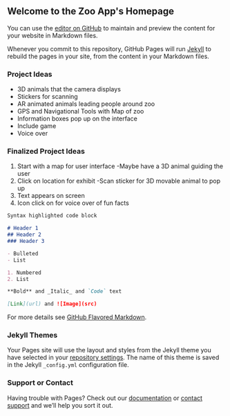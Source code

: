 ## Welcome to the Zoo App's Homepage

You can use the [editor on GitHub](https://github.com/xyz0105/arzooweb.github.io/edit/master/index.md) to maintain and preview the content for your website in Markdown files.

Whenever you commit to this repository, GitHub Pages will run [Jekyll](https://jekyllrb.com/) to rebuild the pages in your site, from the content in your Markdown files.

### Project Ideas
- 3D animals that the camera displays
- Stickers for scanning
- AR animated animals leading people around zoo
- GPS and Navigational Tools with Map of zoo
- Information boxes pop up on the interface
- Include game
- Voice over

### Finalized Project Ideas
1. Start with a map for user interface
  -Maybe have a 3D animal guiding the user
2. Click on location for exhibit
  -Scan sticker for 3D movable animal to pop up
3. Text appears on screen
4. Icon click on for voice over of fun facts


```markdown
Syntax highlighted code block

# Header 1
## Header 2
### Header 3

- Bulleted
- List

1. Numbered
2. List

**Bold** and _Italic_ and `Code` text

[Link](url) and ![Image](src)
```

For more details see [GitHub Flavored Markdown](https://guides.github.com/features/mastering-markdown/).

### Jekyll Themes

Your Pages site will use the layout and styles from the Jekyll theme you have selected in your [repository settings](https://github.com/xyz0105/arzooweb.github.io/settings). The name of this theme is saved in the Jekyll `_config.yml` configuration file.

### Support or Contact

Having trouble with Pages? Check out our [documentation](https://help.github.com/categories/github-pages-basics/) or [contact support](https://github.com/contact) and we’ll help you sort it out.

